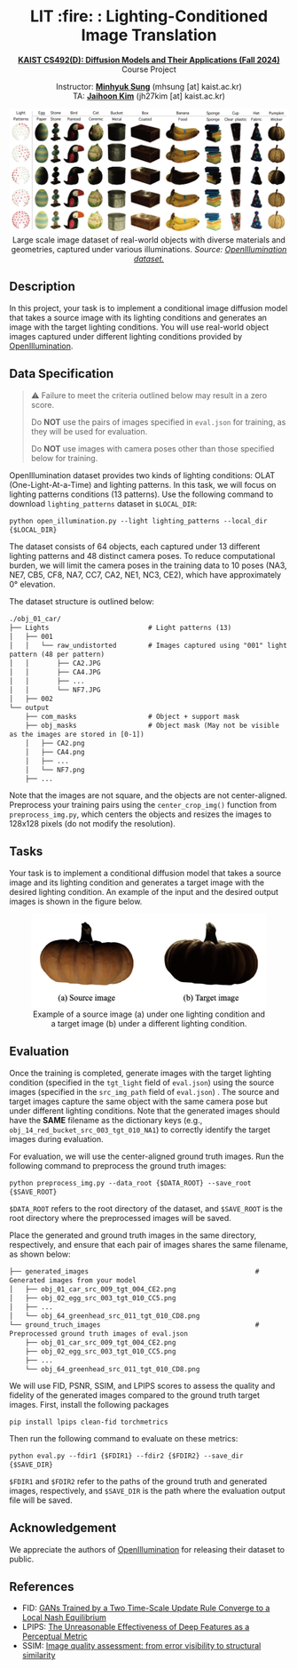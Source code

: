 <div align=center>
  <h1>
  LIT :fire: : Lighting-Conditioned Image Translation
  </h1>
  <p>
    <a href=https://mhsung.github.io/kaist-cs492d-fall-2024/ target="_blank"><b>KAIST CS492(D): Diffusion Models and Their Applications (Fall 2024)</b></a><br>
    Course Project
  </p>
</div>

<div align=center>
  <p>
    Instructor: <a href=https://mhsung.github.io target="_blank"><b>Minhyuk Sung</b></a> (mhsung [at] kaist.ac.kr)<br>
    TA: <a href=https://jh27kim.github.io/ target="_blank"><b>Jaihoon Kim</b></a>  (jh27kim [at] kaist.ac.kr)
  </p>
</div>

<div align=center>
   <img src="./assets/teaser.png">
   <figcaption>
    Large scale image dataset of real-world objects with diverse materials and geometries, captured under various illuminations.
    <i>Source: <a href="https://oppo-us-research.github.io/OpenIllumination/">OpenIllumination dataset.</a></i>
    </figcaption>
</div>

## Description
In this project, your task is to implement a conditional image diffusion model that takes a source image with its lighting conditions and generates an image with the target lighting conditions. 
You will use real-world object images captured under different lighting conditions provided by [OpenIllumination](https://huggingface.co/datasets/OpenIllumination/OpenIllumination). 

## Data Specification
> :warning: Failure to meet the criteria outlined below may result in a zero score.
> 
> Do **NOT** use the pairs of images specified in `eval.json` for training, as they will be used for evaluation.
> 
> Do **NOT** use images with camera poses other than those specified below for training.

OpenIllumination dataset provides two kinds of lighting conditions: OLAT (One-Light-At-a-Time) and lighting patterns. In this task, we will focus on lighting patterns conditions (13 patterns). 
Use the following command to download `lighting_patterns` dataset in `$LOCAL_DIR`:
```
python open_illumination.py --light lighting_patterns --local_dir {$LOCAL_DIR}
```
The dataset consists of 64 objects, each captured under 13 different lighting patterns and 48 distinct camera poses. 
To reduce computational burden, we will limit the camera poses in the training data to 10 poses (NA3, NE7, CB5, CF8, NA7, CC7, CA2, NE1, NC3, CE2), which have approximately 0° elevation.

The dataset structure is outlined below:
```
./obj_01_car/
├── Lights                         # Light patterns (13)
│   ├── 001
│   │   └── raw_undistorted        # Images captured using "001" light pattern (48 per pattern)
│   │       ├── CA2.JPG
│   │       ├── CA4.JPG
│   │       ├── ...
│   │       └── NF7.JPG
│   ├── 002
└── output
    ├── com_masks                  # Object + support mask 
    ├── obj_masks                  # Object mask (May not be visible as the images are stored in [0-1])
    │   ├── CA2.png
    │   ├── CA4.png
    │   ├── ...
    │   └── NF7.png
    ├── ...
```

Note that the images are not square, and the objects are not center-aligned. 
Preprocess your training pairs using the `center_crop_img()` function from `preprocess_img.py`, which centers the objects and resizes the images to 128x128 pixels (do not modify the resolution). 

## Tasks
Your task is to implement a conditional diffusion model that takes a source image and its lighting condition and generates a target image with the desired lighting condition.
An example of the input and the desired output images is shown in the figure below.

<div align="center">
  <figure>
    <img src="./assets/task.png" width="500">
    <br />
    <figcaption style="text-align: center;">
      Example of a source image (a) under one lighting condition and a target image (b) under a different lighting condition.
    </figcaption>
  </figure>
</div>

## Evaluation
Once the training is completed, generate images with the target lighting condition (specified in the `tgt_light` field of `eval.json`) using the source images (specified in the `src_img_path` field of `eval.json`) . The source and target images capture the same object with the same camera pose but under different lighting conditions. 
Note that the generated images should have the **SAME** filename as the dictionary keys (e.g., `obj_14_red_bucket_src_003_tgt_010_NA1`) to correctly identify the target images during evaluation. 

For evaluation, we will use the center-aligned ground truth images.
Run the following command to preprocess the ground truth images:
```
python preprocess_img.py --data_root {$DATA_ROOT} --save_root {$SAVE_ROOT}
```
`$DATA_ROOT` refers to the root directory of the dataset, and `$SAVE_ROOT` is the root directory where the preprocessed images will be saved.

Place the generated and ground truth images in the same directory, respectively, and ensure that each pair of images shares the same filename, as shown below:
```
├── generated_images                                          # Generated images from your model
│   ├── obj_01_car_src_009_tgt_004_CE2.png
│   ├── obj_02_egg_src_003_tgt_010_CC5.png
│   ├── ...
│   └── obj_64_greenhead_src_011_tgt_010_CD8.png
└── ground_truch_images                                       # Preprocessed ground truth images of eval.json
    ├── obj_01_car_src_009_tgt_004_CE2.png
    ├── obj_02_egg_src_003_tgt_010_CC5.png
    ├── ...
    └── obj_64_greenhead_src_011_tgt_010_CD8.png
```

We will use FID, PSNR, SSIM, and LPIPS scores to assess the quality and fidelity of the generated images compared to the ground truth target images.
First, install the following packages 
```
pip install lpips clean-fid torchmetrics
```

Then run the following command to evaluate on these metrics: 
```
python eval.py --fdir1 {$FDIR1} --fdir2 {$FDIR2} --save_dir {$SAVE_DIR}
```
`$FDIR1` and `$FDIR2` refer to the paths of the ground truth and generated images, respectively, and `$SAVE_DIR` is the path where the evaluation output file will be saved.

## Acknowledgement 
We appreciate the authors of [OpenIllumination](https://oppo-us-research.github.io/OpenIllumination/) for releasing their dataset to public. 

## References
* FID: [GANs Trained by a Two Time-Scale Update Rule Converge to a Local Nash Equilibrium](https://arxiv.org/abs/1706.08500)
* LPIPS: [The Unreasonable Effectiveness of Deep Features as a Perceptual Metric](https://arxiv.org/abs/1801.03924)
* SSIM: [Image quality assessment: from error visibility to structural similarity](https://ieeexplore.ieee.org/document/1284395)
